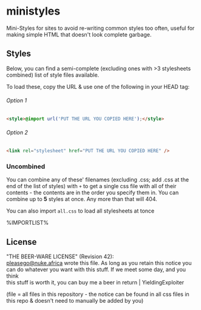 # ministyles
Mini-Styles for sites to avoid re-writing common styles too often, useful for making simple HTML that doesn't look complete garbage.

## Styles
Below, you can find a semi-complete (excluding ones with >3 stylesheets combined) list of style files available.

To load these, copy the URL & use one of the following in your HEAD tag:

###### Option 1

```html
<style>@import url('PUT THE URL YOU COPIED HERE');</style>
```

###### Option 2
```html
<link rel="stylesheet" href="PUT THE URL YOU COPIED HERE" />
```

### Uncombined
You can combine any of these' filenames (excluding .css; add .css at the end of the list of styles) with `+` to get a single css file with all of their contents - the contents are in the order you specify them in. You can combine up to **5** styles at once. Any more than that will 404.

You can also import `all.css` to load all stylesheets at tonce

%IMPORTLIST%


## License
"THE BEER-WARE LICENSE" (Revision 42):<br/>
<pleasego@nuke.africa> wrote this file. As long as you retain this notice you<br/>
can do whatever you want with this stuff. If we meet some day, and you think<br/>
this stuff is worth it, you can buy me a beer in return | YieldingExploiter<br/>

(file = all files in this repository - the notice can be found in all css files in this repo & doesn't need to manually be added by you)

<style>
  @import url('https://ministyles.astolfo.gay/background+links+gh-kbd+padding-kbd+code.css');
  @import url('https://ministyles.astolfo.gay/inter-font-by-default+no-dark-reader.css');
  .markdown-body .highlight pre, .markdown-body pre, .highlight {
    background: #181926;
    border-radius: 8px;
  }
  .markdown-body .highlight pre code, .markdown-body pre code {
    filter: invert() hue-rotate(180deg);
  }
</style>

